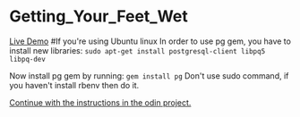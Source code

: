 # Getting_Your_Feet_Wet
[Live Demo](https://first-rails-app-microverse.herokuapp.com/)
#If you're using Ubuntu linux
In order to use pg gem, you have to install new libraries:
`sudo apt-get install postgresql-client libpq5 libpq-dev`

Now install pg gem by running:
`gem install pg`
Don't use sudo command, if you haven't install rbenv then do it.

[Continue with the instructions in the odin project.](https://www.theodinproject.com/courses/ruby-on-rails/lessons/your-first-rails-application-ruby-on-rails)
